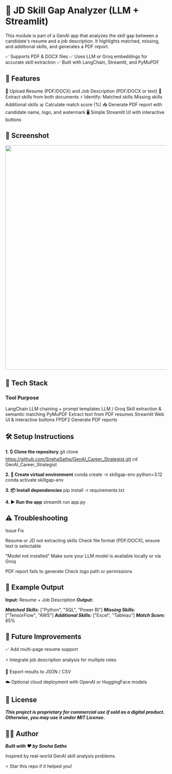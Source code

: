 # **🧠 JD Skill Gap Analyzer (LLM + Streamlit)**

This module is part of a GenAI app that analyzes the skill gap between a candidate's resume and a job description. It highlights matched, missing, and additional skills, and generates a PDF report.

✅ Supports PDF & DOCX files
✅ Uses LLM or Groq embeddings for accurate skill extraction
✅ Built with LangChain, Streamlit, and PyMuPDF

## 📌 Features

📄 Upload Resume (PDF/DOCX) and Job Description (PDF/DOCX or text)
🧠 Extract skills from both documents
⚡ Identify:
Matched skills
Missing skills
Additional skills
📊 Calculate match score (%)
📥 Generate PDF report with candidate name, logo, and watermark
🖥️ Simple Streamlit UI with interactive buttons

## 📸 Screenshot

<img src="https://github.com/SnehaSathe/GenAI_Career_Strategist/blob/main/resume_skill_extractor/resume_skill_extractor.png" width="700"/>

## 🧰 Tech Stack

### Tool	Purpose
LangChain	LLM chaining + prompt templates
LLM / Groq	Skill extraction & semantic matching
PyMuPDF	Extract text from PDF resumes
Streamlit	Web UI & interactive buttons
FPDF2	Generate PDF reports

## 🛠️ Setup Instructions

**1. 🔃 Clone the repository**
git clone https://github.com/SnehaSathe/GenAI_Career_Strategist.git
cd GenAI_Career_Strategist

**2. 💽 Create virtual environment**
conda create -n skillgap-env python=3.12
conda activate skillgap-env

**3. 📦 Install dependencies**
pip install -r requirements.txt

**4. ▶️ Run the app**
streamlit run app.py

## ⚠️ Troubleshooting

Issue	Fix

Resume or JD not extracting skills	Check file format (PDF/DOCX), ensure text is selectable

"Model not installed"	Make sure your LLM model is available locally or via Groq

PDF report fails to generate	Check logo path or permissions

## 🧪 Example Output

**Input:** Resume + Job Description
**Output:**

***Matched Skills:*** ["Python", "SQL", "Power BI"]
***Missing Skills:*** ["TensorFlow", "AWS"]
***Additional Skills:*** ["Excel", "Tableau"]
***Match Score:*** 65%

## 📌 Future Improvements

✅ Add multi-page resume support

⚡ Integrate job description analysis for multiple roles

💾 Export results to JSON / CSV

☁️ Optional cloud deployment with OpenAI or HuggingFace models

## 📃 License

***This project is proprietary for commercial use if sold as a digital product.
Otherwise, you may use it under MIT License.***

## 🙋‍♀️ Author

***Built with ❤️ by Sneha Sathe***

Inspired by real-world GenAI skill analysis problems.

⭐ Star this repo if it helped you!
